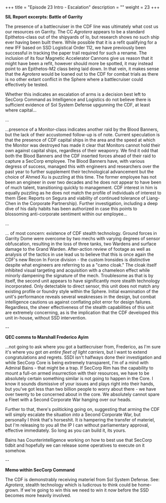 +++
title = "Episode 23 Intro - Escalation"
description = ""
weight = 23
+++

**SIL Report excerpts: Battle of Garrity**

The presence of a battlecruiser in the CDF line was ultimately what cost us our resources on Garrity. The CC _Agrotera_ appears to be a standard Epithetos-class out of the shipyards of Io, but research shows no such ship ever having been built there. While possible that it is a refit qualifying for a new IFF based on SSD Logistical Order 112, we have previously been successful in tracking the paper trail required for such a rename. The inclusion of its four Magnetic Accelerator Cannons give us reason that it might have been a refit, however should more be spotted, it may instead point to an Epithetos-M2 class being laid down. In that vein, it makes sense that the _Agrotera_ would be loaned out to the CDF for combat trials as there is no other extant conflict in the Sphere where a battlecruiser could effectively be tested. 

Whether this indicates an escalation of arms is a decision best left to SecCorp Command as Intelligence and Logistics do not believe there is sufficient evidence of Sol System Defense upgunning the CDF, at least where capital...

...

...presence of a Monitor-class indicates another raid by the Blood Banners, but the lack of their accustomed follow-up is of note. Current speculation is that the presence of CDF capital ships in the area and the speed at which the Monitor was destroyed has made it clear that Monitors cannot hold their own against capital ships, regardless of their weaponry. We find it odd that both the Blood Banners and the CDF inserted forces ahead of their raid to capture a SecCorp employee. The Blood Banners have, with various degress of success, managed this with engineers and researchers over the past year to further supplement their technological advancement but the choice of Ahmed Xu is puzzling at this time. The former employee has not been an engineer in over two decades and he does not appear to have been of much talent, transitioning quickly to management. CDF interest in him is equally puzzling as he does not match the profile of individuals of interest to them (See: Reports on Segura and viability of continued tolerance of Liang-Chen in the Corporate Partnership). Further investigation, including a deep dive of his daily habits has been authorized in case this points to blossoming anti-corporate sentiment within our employee...

...

... of most concern: existence of CDF stealth technology. Ground forces in Garrity Dome were overcome by two mechs with varying degrees of sensor obfuscation, resulting in the loss of three tanks, two Wardens and surface damage to the Grand Warden. After-action review of footage as well as analysis of the tactics in use lead us to believe that this is once again the CDF's new Recon In Force division - the custom Ironsides is distinctive despite what engineers are referring to as a "camo cloak." The cloak itself inhibited visual targeting and acquisition with a chameleon effect while minorly dampening the signature of the mech. Troublesome as that is by itself, the second unit appears to have significantly more stealth technology incorporated. Only detectable to direct sensor, this unit does not match any existing profile or foundry style within the Sphere. Initial examination of the unit's performance reveals several weaknesses in the design, but combat intelligence cautions us against conflating pilot error for design failures. Regardless, the sheer effectiveness of the stealth capabilities of this unit are extremely concerning, as is the implication that the CDF developed this unit in-house, without SSD intervention. 

--

**QEC comms to Marshall Frederico Ayim**

...not going to ask where you got a battlecruiser from, Frederico, as I'm sure it's where you got _an entire fleet of light carriers_, but I want to extend congratulations and regrets. SSDI isn't halfways done their investigation and while SecCorp Core is being extremely transparent, I'm of a mind with Admiral Bains - that might be a trap. If SecCorp Rim has the capability to mount a full-on armed insurrection with their resources, we have to be absolutely certain something similar is not going to happen in the Core. I know it sounds dismissive of your issues and plays right into their hands, but you've got less than two billion people to worry about there - we have over twenty to be concerned about in the core. We absolutely cannot spare a Fleet with a Second Corporate War hanging over our heads.  

Further to that, there's politicking going on, suggesting that arming the CDF will simply escalate the situation _into_ a Second Corporate War, but personally I think that's horseshit. It _is_ hampering the transfer of materiel, but I'm releasing to you all the IP I can without parliamentary approval, effective immediately. So long as you can build it, its yours.

Bains has Counterintelligence working on how to best use that SecCorp tidbit and hopefully we can release some operatives to execute on it somehow.

--

**Memo within SecCorp Command**

The CDF is demonstrably receiving materiel from Sol System Defense. See: _Agrotera_, stealth technology which is ludicrous to think could be home-grown. If we're going to win this we need to win it *now* before the SSD becomes more heavily involved. 